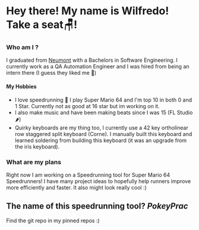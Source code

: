 # Hey there! My name is Wilfredo! Take a seat🪑!
### Who am I ?
I graduated from [Neumont](https://www.neumont.edu/) with a Bachelors in Software Engineering. I currently work as a QA Automation Engineer and I was hired from being an intern there (I guess they liked me 🙂)
#### My Hobbies
- I love speedrunning 🙂 I play Super Mario 64 and I'm top 10 in both 0 and 1 Star. Currently not as good at 16 star but im working on it.
- I also make music and have been making beats since I was 15 (FL Studio🌶️)
- Quirky keyboards are my thing too, I currently use a 42 key ortholinear row staggered split keyboard (Corne). I manually built this keyboard and learned soldering from building this keyboard (it was an upgrade from the iris keyboard). 

### What are my plans
Right now I am working on a Speedrunning tool for Super Mario 64 Speedrunners! I have many project ideas to hopefully help runners improve more efficiently and faster. It also might look really cool :) 
## The name of this speedrunning tool? _PokeyPrac_
Find the git repo in my pinned repos :)

<!---
wmejiapalma/wmejiapalma is a ✨ special ✨ repository because its `README.md` (this file) appears on your GitHub profile.
You can click the Preview link to take a look at your changes.
--->
